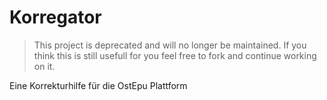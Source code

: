 # Korregator

> This project is deprecated and will no longer be maintained. If you think this is still usefull for you feel free to fork and continue working on it.

Eine Korrekturhilfe für die OstEpu Plattform
